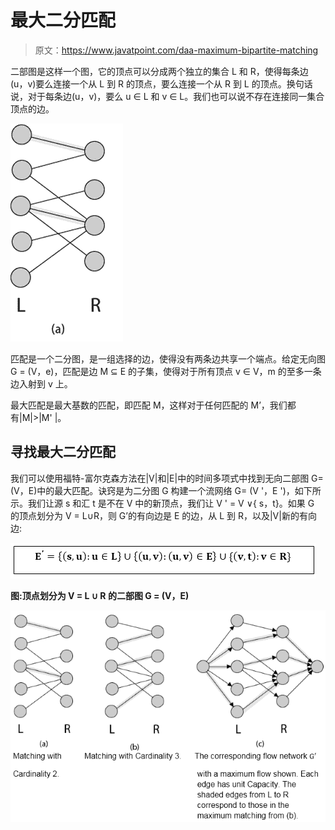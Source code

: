 # 最大二分匹配

> 原文：<https://www.javatpoint.com/daa-maximum-bipartite-matching>

二部图是这样一个图，它的顶点可以分成两个独立的集合 L 和 R，使得每条边(u，v)要么连接一个从 L 到 R 的顶点，要么连接一个从 R 到 L 的顶点。换句话说，对于每条边(u，v)，要么 u ∈ L 和 v ∈ L。我们也可以说不存在连接同一集合顶点的边。

![Maximum Bipartite Matching](img/b69980a9d4a76821ea56ba185fc4d62f.png)

匹配是一个二分图，是一组选择的边，使得没有两条边共享一个端点。给定无向图 G = (V，e)，匹配是边 M ⊆ E 的子集，使得对于所有顶点 v ∈ V，m 的至多一条边入射到 v 上。

最大匹配是最大基数的匹配，即匹配 M，这样对于任何匹配的 M’，我们都有|M|>|M' |。

## 寻找最大二分匹配

我们可以使用福特-富尔克森方法在|V|和|E|中的时间多项式中找到无向二部图 G= (V，E)中的最大匹配。诀窍是为二分图 G 构建一个流网络 G= (V '，E ')，如下所示。我们让源 s 和汇 t 是不在 V 中的新顶点，我们让 V ' = V ∨{ s，t}。如果 G 的顶点划分为 V = L∪R，则 G’的有向边是 E 的边，从 L 到 R，以及|V|新的有向边:

![Maximum Bipartite Matching](img/d3972b0d1c8db72463245e7293fc642a.png)

**图:顶点划分为 V = L ∪ R 的二部图 G = (V，E)**

![Maximum Bipartite Matching](img/16101f7b3ff576c3d82b6f75c39f230a.png)